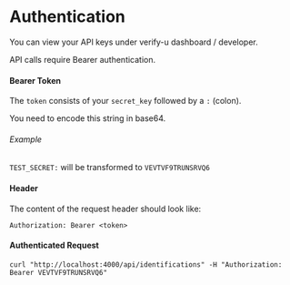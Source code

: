 # Authentication
You can view your API keys under verify-u dashboard / developer.

API calls require Bearer authentication. 

#### Bearer Token

The `token` consists of your `secret_key` followed by a `:` (colon).

You need to encode this string in base64.

###### Example

`TEST_SECRET:` will be transformed to `VEVTVF9TRUNSRVQ6`

#### Header

The content of the request header should look like: 

`Authorization: Bearer <token>`

#### Authenticated Request

`curl "http://localhost:4000/api/identifications" -H "Authorization: Bearer VEVTVF9TRUNSRVQ6"`


